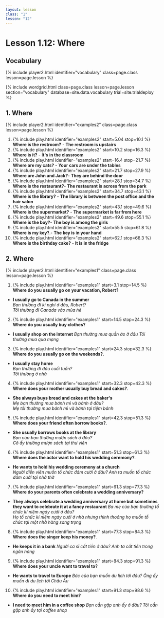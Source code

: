 ```yaml
---
layout: lesson
class: "1"
lesson: "12"
---
```



# Lesson 1.12: Where 

## Vocabulary 
{% include player2.html identifier="vocabulary" class=page.class lesson=page.lesson %}

{% include wordgrid.html 
		class=page.class 
		lesson=page.lesson 
		section="vocabulary"
		database=site.data.vocabulary 
		trial=site.trialdeploy %}






## 1. Where 
{% include player2.html identifier="examples2" class=page.class lesson=page.lesson %}


1.  {% include play.html identifier="examples2" start=5.04 stop=10.1 %} **Where is the restroom?** - **The restroom is upstairs** 
2.  {% include play.html identifier="examples2" start=10.2 stop=16.3 %} **Where is it?** - **It's in the classroom**
3.  {% include play.html identifier="examples2" start=16.4 stop=21.7 %} **Where are my cats?** - **Your cars are under the tables**
4.  {% include play.html identifier="examples2" start=21.7 stop=27.9 %} **Where are John and Jack?**- **They are behind the door**
5.  {% include play.html identifier="examples2" start=28.1 stop=34.7 %} **Where is the restaurant?**- **The restaurant is across from the park**
6.  {% include play.html identifier="examples2" start=34.7 stop=43.1 %} **Where is the library?** - **The library is between the post office and the hair salon**
7.  {% include play.html identifier="examples2" start=43.1 stop=49.6 %} **Where is the supermarket?** - **The supermarket is far from here**
8.  {% include play.html identifier="examples2" start=49.6 stop=55.1 %} **Where is the boy?**- **The boy is among the girls**
9.  {% include play.html identifier="examples2" start=55.5 stop=61.8 %} **Where is my key?**.- **The key is in your hand**
10.  {% include play.html identifier="examples2" start=62.1 stop=68.3 %} **Where is the birthday cake?** - **It is in the fridge**


## 2. Where 
{% include player2.html identifier="examples1" class=page.class lesson=page.lesson %}

1. {% include play.html identifier="examples1" start=3.1 stop=14.5 %} **Where do you usually go on your vacation, Robert?**
- **I usually go to Canada in the summer**    
*Bạn thường đi kì nghỉ ở đâu, Robert?*    
*Tôi thường đi Canada vào mùa hè*
2. {% include play.html identifier="examples1" start=14.5 stop=24.3 %} **Where do you usually buy clothes?**
- **I usually shop on the Internet**
*Bạn thường mua quần áo ở đâu*
*Tôi thường mua qua mạng*
3. {% include play.html identifier="examples1" start=24.3 stop=32.3 %} **Where do you usually go on the weekends?**.
- **I usually stay home**     
*Bạn thường đi đâu cuối tuần?*     
*Tôi thường ở nhà*

4. {% include play.html identifier="examples1" start=32.3 stop=42.3 %} **Where does your mother usually buy bread and cakes?**.
- **She always buys bread and cakes at the baker's**      
*Mẹ bạn thường mua bánh mì và bánh ở đâu?*     
*Mẹ tôi thường mua bánh mì và bánh tại tiệm bánh*    

5. {% include play.html identifier="examples1" start=42.3 stop=51.3 %} **Where does your friend often borrow books?**.
- **She usually borrows books at the library**     
*Bạn của bạn thường mượn sách ở đâu?*      
*Cô ấy thường mượn sách tại thư viện*      
6. {% include play.html identifier="examples1" start=51.3 stop=61.3 %} **Where does the actor want to hold his wedding ceremony?**.
- **He wants to hold his wedding ceremony at a church**      
*Người diễn viên muốn tổ chức đám cưới ở đâu?*
*Anh ta muốn tổ chức đám cưới tại nhà thờ* 
7. {% include play.html identifier="examples1" start=61.3 stop=77.3 %} **Where do your parents often celebrate a wedding anniversary?**
- **They always celebrate a wedding anniversary at home but sometimes they want to celebrate it at a fancy restaurant**
*Ba mẹ của bạn thường tổ chức kỉ niệm ngày cưới ở đâu?*    
*Họ tổ chức kỉ niệm ngày cưới ở nhà nhưng thỉnh thoảng họ muốn tổ chức tại một nhà hàng sang trọng*    
8. {% include play.html identifier="examples1" start=77.3 stop=84.3 %} **Where does the singer keep his money?**.
- **He keeps it in a bank**
*Người ca sĩ cất tiền ở đâu?*
*Anh ta cất tiền trong ngân hàng*
9. {% include play.html identifier="examples1" start=84.3 stop=91.3 %} **Where does your uncle want to travel to?**
- **He wants to travel to Europe**
*Bác của bạn muốn du lịch tới đâu?*
*Ông ấy muốn đi du lịch tới Châu Âu*
10. {% include play.html identifier="examples1" start=91.3 stop=98.6 %} **Where do you need to meet him?**
- **I need to meet him in a coffee shop**
*Bạn cần gặp anh ấy ở đâu?*
*Tôi cần gặp anh ấy tại coffee shop*

